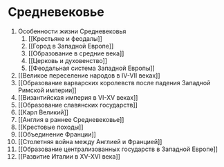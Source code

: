 # Средневековье
1. Особенности жизни Средневековья
	1. [[Крестьяне и феодалы]]
	2. [[Город в Западной Европе]]
	3. [[Образование в средние века]]
	4. [[Церковь и духовенство]]
	5. [[Феодальная система Западной Европы]]
2. [[Великое переселение народов в IV-VII веках]]
3. [[Образование варварских королевств после падения Западной Римской империи]]
4. [[Византийская империя в VI-XV веках]]
5. [[Образование славянских государств]]
6. [[Карл Великий]]
7. [[Англия в раннее Средневековье]]
8. [[Крестовые походы]]
9. [[Объединение Франции]]
10. [[Столетняя война между Англией и Францией]]
11. [[Образование централизованных государств в Западной Европе]]
12. [[Развитие Италии в XV-XVI века]]